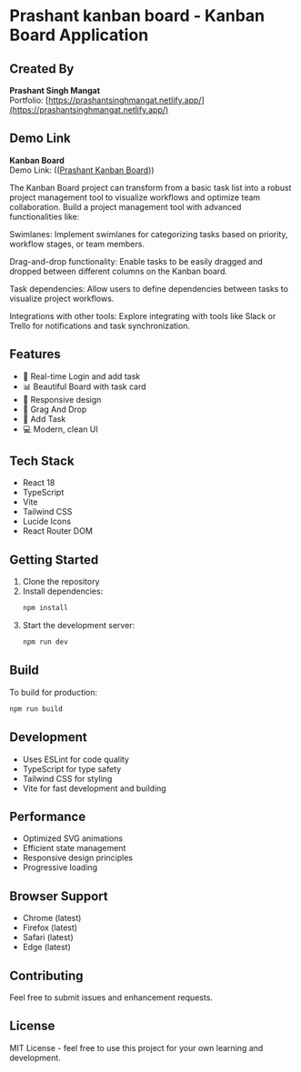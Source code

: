 # Prashant kanban board - Kanban Board Application

## Created By

**Prashant Singh Mangat**  
Portfolio: [https://prashantsinghmangat.netlify.app/](https://prashantsinghmangat.netlify.app/)

## Demo Link

**Kanban Board**  
Demo Link: (([Prashant Kanban Board](https://prashant-kanban-board.netlify.app)))



The Kanban Board project can transform from a basic task list into a robust project management tool to visualize workflows and optimize team collaboration. Build a project management tool with advanced functionalities like:

Swimlanes: Implement swimlanes for categorizing tasks based on priority, workflow stages, or team members.

Drag-and-drop functionality: Enable tasks to be easily dragged and dropped between different columns on the Kanban board.

Task dependencies: Allow users to define dependencies between tasks to visualize project workflows.

Integrations with other tools: Explore integrating with tools like Slack or Trello for notifications and task synchronization.

## Features

- 🚀 Real-time Login and add task
- 📊 Beautiful Board with task card
- 📱 Responsive design
- 📍 Grag And Drop
- 🔄 Add Task
- 💻 Modern, clean UI

## Tech Stack

- React 18
- TypeScript
- Vite
- Tailwind CSS
- Lucide Icons
- React Router DOM

## Getting Started

1. Clone the repository
2. Install dependencies:
   ```bash
   npm install
   ```
3. Start the development server:
   ```bash
   npm run dev
   ```

## Build

To build for production:

```bash
npm run build
```

## Development

- Uses ESLint for code quality
- TypeScript for type safety
- Tailwind CSS for styling
- Vite for fast development and building

## Performance

- Optimized SVG animations
- Efficient state management
- Responsive design principles
- Progressive loading

## Browser Support

- Chrome (latest)
- Firefox (latest)
- Safari (latest)
- Edge (latest)

## Contributing

Feel free to submit issues and enhancement requests.

## License

MIT License - feel free to use this project for your own learning and development.
